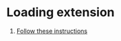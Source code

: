 # Loading extension

1. [Follow these instructions][]

[Follow these instructions]: https://developer.chrome.com/extensions/getstarted#unpacked
